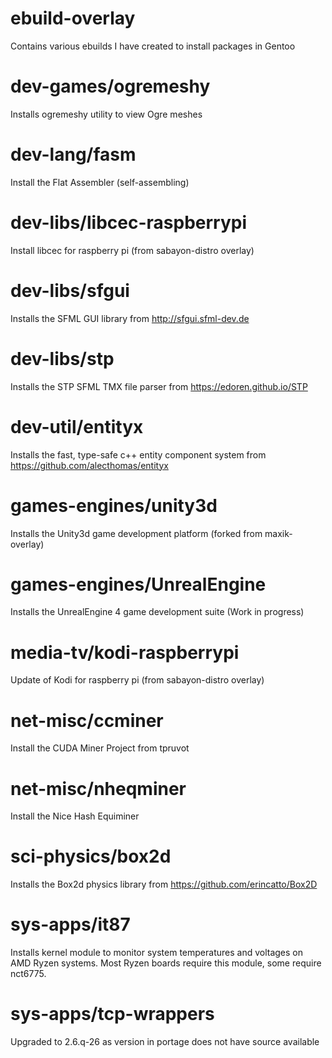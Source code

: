 # ebuild-overlay

Contains various ebuilds I have created to install packages in Gentoo

# dev-games/ogremeshy
Installs ogremeshy utility to view Ogre meshes

# dev-lang/fasm
Install the Flat Assembler (self-assembling)

# dev-libs/libcec-raspberrypi
Install libcec for raspberry pi (from sabayon-distro overlay)

# dev-libs/sfgui
Installs the SFML GUI library from http://sfgui.sfml-dev.de

# dev-libs/stp
Installs the STP SFML TMX file parser from https://edoren.github.io/STP

# dev-util/entityx
Installs the fast, type-safe c++ entity component system from https://github.com/alecthomas/entityx

# games-engines/unity3d
Installs the Unity3d game development platform (forked from maxik-overlay)

# games-engines/UnrealEngine
Installs the UnrealEngine 4 game development suite
(Work in progress)

# media-tv/kodi-raspberrypi
Update of Kodi for raspberry pi (from sabayon-distro overlay)

# net-misc/ccminer
Install the CUDA Miner Project from tpruvot

# net-misc/nheqminer
Install the Nice Hash Equiminer

# sci-physics/box2d
Installs the Box2d physics library from https://github.com/erincatto/Box2D

# sys-apps/it87
Installs kernel module to monitor system temperatures and voltages on AMD Ryzen systems. Most Ryzen boards require this module, some require nct6775.

# sys-apps/tcp-wrappers
Upgraded to 2.6.q-26 as version in portage does not have source available
